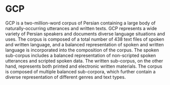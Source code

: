 # GCP
GCP is a two-million-word corpus of Persian containing a large body of naturally-occurring utterances and written texts. 
GCP represents a wide variety of Persian speakers and documents diverse language situations and uses. The corpus is composed 
of a total number of 438 text files of spoken and written language, and a balanced representation of spoken and written language 
is incorporated into the composition of the corpus. The spoken sub-corpus includes a balanced representation of non-scripted spoken 
utterances and scripted spoken data. The written sub-corpus, on the other hand, represents both printed and electronic written materials. 
The corpus is composed of multiple balanced sub-corpora, which further contain a diverse representation of different genres and text types.
